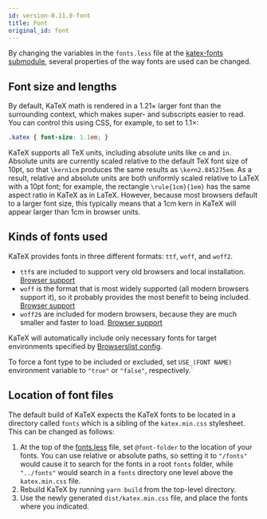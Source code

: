 ```yaml
---
id: version-0.11.0-font
title: Font
original_id: font
---
```

By changing the variables in the `fonts.less` file at the [katex-fonts submodule](https://github.com/KaTeX/katex-fonts/),
several properties of the way fonts are used can be changed.

## Font size and lengths
By default, KaTeX math is rendered in a 1.21× larger font than the surrounding
context, which makes super- and subscripts easier to read. You can control
this using CSS, for example, to set to 1.1×:

```css
.katex { font-size: 1.1em; }
```

KaTeX supports all TeX units, including absolute units like `cm` and `in`.
Absolute units are currently scaled relative to the default TeX font size of
10pt, so that `\kern1cm` produces the same results as `\kern2.845275em`.
As a result, relative and absolute units are both uniformly scaled relative
to LaTeX with a 10pt font; for example, the rectangle `\rule{1cm}{1em}` has
the same aspect ratio in KaTeX as in LaTeX.  However, because most browsers
default to a larger font size, this typically means that a 1cm kern in KaTeX
will appear larger than 1cm in browser units.

## Kinds of fonts used

KaTeX provides fonts in three different formats: `ttf`, `woff`, and `woff2`.

- `ttf`s are included to support very old browsers and local installation. [Browser support](https://caniuse.com/#feat=ttf)
- `woff` is the format that is most widely supported (all modern browsers support it), so it probably provides the most benefit to being included. [Browser support](https://caniuse.com/#feat=woff)
- `woff2`s are included for modern browsers, because they are much smaller and faster to load. [Browser support](https://caniuse.com/#feat=woff2)

KaTeX will automatically include only necessary fonts for target environments
specified by [Browserslist config](https://github.com/browserslist/browserslist#queries).

To force a font type to be included or excluded, set `USE_(FONT NAME)` environment
variable to `"true"` or `"false"`, respectively.`

## Location of font files

The default build of KaTeX expects the KaTeX fonts to be located in a directory called `fonts` which is a sibling of the `katex.min.css` stylesheet. This can be changed as follows:

1. At the top of the [fonts.less](https://github.com/KaTeX/katex-fonts/blob/master/fonts.less) file, set `@font-folder` to the location of your fonts. You can use relative or absolute paths, so setting it to `"/fonts"` would cause it to search for the fonts in a root `fonts` folder, while `"../fonts"` would search in a `fonts` directory one level above the `katex.min.css` file.
2. Rebuild KaTeX by running `yarn build` from the top-level directory.
3. Use the newly generated `dist/katex.min.css` file, and place the fonts where you indicated.
